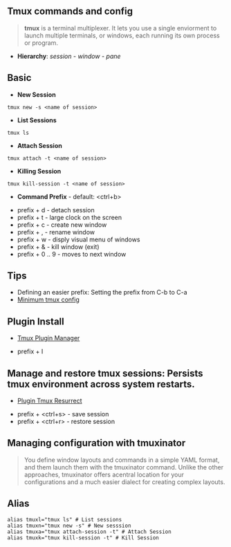 ## Tmux commands and config

> **tmux** is a terminal multiplexer. It lets you use a single enviorment to launch multiple terminals, or windows, each running its own process or program.  

- **Hierarchy**: *session* - *window* - *pane*

## Basic  

- **New Session**

```
tmux new -s <name of session>
```

- **List Sessions**

```
tmux ls
```

- **Attach Session**

```
tmux attach -t <name of session>
```

- **Killing Session**

```
tmux kill-session -t <name of session>
```

- **Command Prefix** - default: <ctrl+b>

* prefix + d - detach session
* prefix + t - large clock on the screen
* prefix + c - create new window
* prefix + , - rename window
* prefix + w - disply visual menu of windows
* prefix + & - kill window (exit)
* prefix + 0 .. 9 - moves to next window

## Tips

- Defining an easier prefix: Setting the prefix from C-b to C-a
- [Minimum tmux config](https://www.dericpang.com/blog/a-minimum-viable-tmux-config/)
## Plugin Install

- [Tmux Plugin Manager](https://github.com/tmux-plugins/tpm)

* prefix + I

## Manage and restore tmux sessions: Persists tmux environment across system restarts.

- [Plugin Tmux Resurrect](https://github.com/tmux-plugins/tmux-resurrect)

* prefix + <ctrl+s> - save session
* prefix + <ctrl+r> - restore session

## Managing configuration with tmuxinator

> You define window layouts and commands in a simple YAML format, and them launch them with the tmuxinator command. Unlike the other approaches, tmuxinator offers acentral location for your configurations and a much easier dialect for creating complex layouts.  



## Alias

```
alias tmuxl="tmux ls" # List sessions
alias tmuxn="tmux new -s" # New sesssion
alias tmuxa="tmux attach-session -t" # Attach Session
alias tmuxk="tmux kill-session -t" # Kill Session

```


